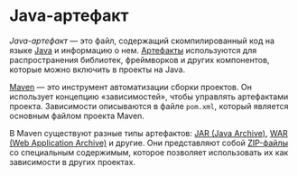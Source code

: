 # Java-артефакт

_Java-артефакт_ — это файл, содержащий скомпилированный код на языке [Java](https://ru.wikipedia.org/wiki/Java) и информацию о нем. [Артефакты](artifacts.md) используются для распространения библиотек, фреймворков и других компонентов, которые можно включить в проекты на Java.

[Maven](https://maven.apache.org/) — это инструмент автоматизации сборки проектов. Он использует концепцию «зависимостей», чтобы управлять артефактами проекта. Зависимости описываются в файле `pom.xml`, который является основным файлом проекта Maven.

В Maven существуют разные типы артефактов: [JAR (Java Archive)](https://ru.wikipedia.org/wiki/JAR), [WAR (Web Application Archive)](https://ru.wikipedia.org/wiki/WAR_(тип_файла)) и другие. Они представляют собой [ZIP-файлы](https://ru.wikipedia.org/wiki/.ZIP) со специальным содержимым, которое позволяет использовать их как зависимости в других проектах.
